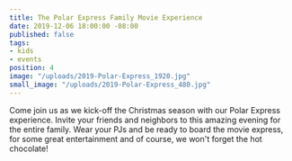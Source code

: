 ```yaml
---
title: The Polar Express Family Movie Experience
date: 2019-12-06 18:00:00 -08:00
published: false
tags:
- kids
- events
position: 4
image: "/uploads/2019-Polar-Express_1920.jpg"
small_image: "/uploads/2019-Polar-Express_480.jpg"
---
```


Come join us as we kick-off the Christmas season with our Polar Express experience. Invite your friends and neighbors to this amazing evening for the entire family. Wear your PJs and be ready to board the movie express, for some great entertainment and of course, we won't forget the hot chocolate!